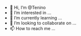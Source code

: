 - 👋 Hi, I’m @Tenino
- 👀 I’m interested in ...
- 🌱 I’m currently learning ...
- 💞️ I’m looking to collaborate on ...
- 📫 How to reach me ...

<!---
Tenino/Tenino is a ✨ special ✨ repository because its `README.md` (this file) appears on your GitHub profile.
You can click the Preview link to take a look at your changes.
--->
